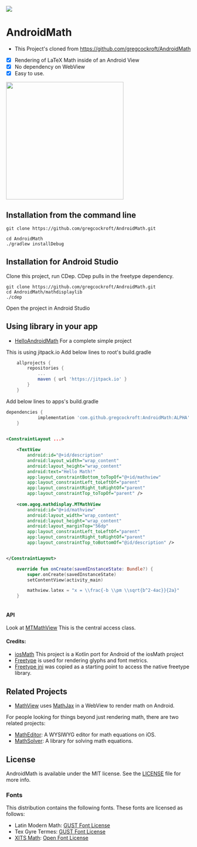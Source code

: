 [![](https://jitpack.io/v/gregcockroft/AndroidMath.svg)](https://jitpack.io/#gregcockroft/AndroidMath)

# AndroidMath
- This Project's cloned from https://github.com/gregcockroft/AndroidMath
- [x] Rendering of LaTeX Math inside of an Android View
- [x] No dependency on WebView
- [x] Easy to use.

<img src="./img/phonescreen.png" width="320">


Installation from the command line
----------------------------------

```
git clone https://github.com/gregcockroft/AndroidMath.git

cd AndroidMath
./gradlew installDebug
```

Installation for Android Studio
----------------------------------

Clone this project, run CDep.
CDep pulls in the freetype dependency.


```
git clone https://github.com/gregcockroft/AndroidMath.git
cd AndroidMath/mathdisplaylib
./cdep 
```

Open the project in Android Studio 


Using library in your app
-------------------------

* [HelloAndroidMath](https://github.com/gregcockroft/HelloAndroidMath) For a complete simple project

This is using jitpack.io
Add below lines to root's build.gradle

```groovy
	allprojects {
		repositories {
			...
			maven { url 'https://jitpack.io' }
		}
	}
```

Add below lines to apps's build.gradle

```groovy
dependencies {
	        implementation 'com.github.gregcockroft:AndroidMath:ALPHA'
	}
	
```

```xml
<ConstraintLayout ...>

    <TextView
        android:id="@+id/description"
        android:layout_width="wrap_content"
        android:layout_height="wrap_content"
        android:text="Hello Math!"
        app:layout_constraintBottom_toTopOf="@+id/mathview"
        app:layout_constraintLeft_toLeftOf="parent"
        app:layout_constraintRight_toRightOf="parent"
        app:layout_constraintTop_toTopOf="parent" />
      
    <com.agog.mathdisplay.MTMathView
        android:id="@+id/mathview"
        android:layout_width="wrap_content"
        android:layout_height="wrap_content"
        android:layout_marginTop="56dp"
        app:layout_constraintLeft_toLeftOf="parent"
        app:layout_constraintRight_toRightOf="parent"
        app:layout_constraintTop_toBottomOf="@id/description" />


</ConstraintLayout>
```

```kotlin
    override fun onCreate(savedInstanceState: Bundle?) {
        super.onCreate(savedInstanceState)
        setContentView(activity_main)

        mathview.latex = "x = \\frac{-b \\pm \\sqrt{b^2-4ac}}{2a}"
    }
	
```



#### API
Look at [MTMathView](https://rawgit.com/gregcockroft/AndroidMath/master/mathdisplaylib/doc/com.agog.mathdisplay/-m-t-math-view/index.html)
This is the central access class.

#### Credits:


* [iosMath](https://github.com/kostub/iosMath) This project is a Kotlin port for Android of the iosMath project 
* [Freetype](https://www.freetype.org/) is used for rendering glyphs and font metrics.
* [Freetype jni](https://github.com/mlomb/freetype-jni) was copied as a starting point to access the native  freetype library.




## Related Projects

* [MathView](https://github.com/kexanie/MathView) uses [MathJax](http://www.mathjax.org/) in a WebView to render math on Android.

For people looking for things beyond just rendering math, there are two
related projects:

* [MathEditor](https://github.com/kostub/MathEditor): A WYSIWYG editor
  for math equations on iOS.
* [MathSolver](https://github.com/kostub/MathSolver): A library for
  solving math equations.
  
## License

AndroidMath is available under the MIT license. See the [LICENSE](./LICENSE)
file for more info.

### Fonts
This distribution contains the following fonts. These fonts are
licensed as follows:
* Latin Modern Math: 
    [GUST Font License](./mathdisplaylib/src/main/assets/fonts/GUST-FONT-LICENSE.txt)
* Tex Gyre Termes:
    [GUST Font License](./mathdisplaylib/src/main/assets/fonts/GUST-FONT-LICENSE.txt)
* [XITS Math](https://github.com/khaledhosny/xits-math):
    [Open Font License](./mathdisplaylib/src/main/assets/fonts/OFL.txt)
